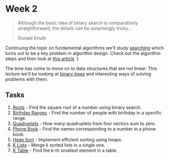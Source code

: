 # Week 2

> Although the basic idea of binary search is comparatively straightforward,
> the details can be surprisingly tricky…
>
> Donald Knuth

Continuing the topic on fundamental algorithms we'll study [searching](materials/searching.md)
which turns out to be a key problem in algorithm design. Check out the algorithm steps and
then look at [this article](http://googleresearch.blogspot.com/2006/06/extra-extra-read-all-about-it-nearly.html) :)

The time has come to move on to data structures that are not linear. This lecture we'll
be looking at [binary trees](materials/binary_trees.md) and interesting ways of solving
problems with them.

## Tasks

1. [Roots](1-Roots/README.md) - Find the square root of a number using binary search.
1. [Birthday Ranges](2-Birthday-Ranges/README.md) - Find the number of people
with birthday in a specific range.
1. [Quadruplets](3-Quadruplets/README.md) - How many quadruplets from four
vectors sum to zero.
1. [Phone Book](4-Phone-Book/README.md) - Find the names corresponding to a number in
a phone book.
1. [Heap Sort](5-Heap-Sort/README.md) - Implement efficient sorting using heaps.
1. [K Lists](6-K-Lists/README.md) - Merge k sorted lists in a single one.
1. [K Table](7-K-Table/README.md) - Find the k-th smallest element in a table.
